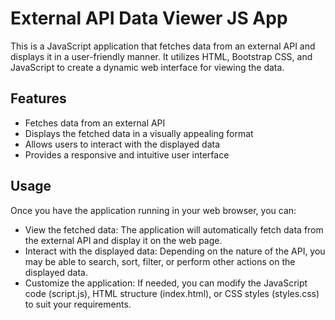 # External API Data Viewer JS App

This is a JavaScript application that fetches data from an external API and displays it in a user-friendly manner. It utilizes HTML, Bootstrap CSS, and JavaScript to create a dynamic web interface for viewing the data.

## Features

- Fetches data from an external API
- Displays the fetched data in a visually appealing format
- Allows users to interact with the displayed data
- Provides a responsive and intuitive user interface

## Usage

Once you have the application running in your web browser, you can:

- View the fetched data: The application will automatically fetch data from the external API and display it on the web page.
- Interact with the displayed data: Depending on the nature of the API, you may be able to search, sort, filter, or perform other actions on the displayed data.
- Customize the application: If needed, you can modify the JavaScript code (script.js), HTML structure (index.html), or CSS styles (styles.css) to suit your requirements.
